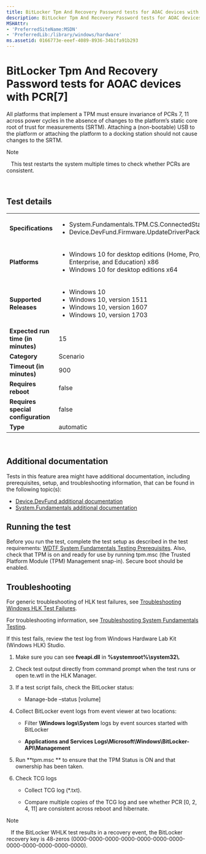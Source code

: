 ```yaml
---
title: BitLocker Tpm And Recovery Password tests for AOAC devices with PCR\ 7\
description: BitLocker Tpm And Recovery Password tests for AOAC devices with PCR\ 7\
MSHAttr:
- 'PreferredSiteName:MSDN'
- 'PreferredLib:/library/windows/hardware'
ms.assetid: 0166773e-eeef-4089-8936-34b1fa91b293
---
```


# <span id="p_hlk_test.5aac52da-a57c-4a12-aaac-de878a62bb08"></span>BitLocker Tpm And Recovery Password tests for AOAC devices with PCR\[7\]


All platforms that implement a TPM must ensure invariance of PCRs 7, 11 across power cycles in the absence of changes to the platform’s static core root of trust for measurements (SRTM). Attaching a (non-bootable) USB to the platform or attaching the platform to a docking station should not cause changes to the SRTM.

>[!NOTE]
>  
This test restarts the system multiple times to check whether PCRs are consistent.

 

## <span id="Test_details"></span><span id="test_details"></span><span id="TEST_DETAILS"></span>Test details


<table>
<colgroup>
<col width="50%" />
<col width="50%" />
</colgroup>
<tbody>
<tr class="odd">
<td><strong>Specifications</strong></td>
<td><ul>
<li>System.Fundamentals.TPM.CS.ConnectedStandby</li>
<li>Device.DevFund.Firmware.UpdateDriverPackage</li>
</ul></td>
</tr>
<tr class="even">
<td><strong>Platforms</strong></td>
<td><ul>
<li>Windows 10 for desktop editions (Home, Pro, Enterprise, and Education) x86</li>
<li>Windows 10 for desktop editions x64</li>
</ul></td>
</tr>
<tr class="odd">
<td><strong>Supported Releases</strong></td>
<td><ul>
<li>Windows 10</li>
<li>Windows 10, version 1511</li>
<li>Windows 10, version 1607</li>
<li>Windows 10, version 1703</li>
</ul></td>
</tr>
<tr class="even">
<td><strong>Expected run time (in minutes)</strong></td>
<td>15</td>
</tr>
<tr class="odd">
<td><strong>Category</strong></td>
<td>Scenario</td>
</tr>
<tr class="even">
<td><strong>Timeout (in minutes)</strong></td>
<td>900</td>
</tr>
<tr class="odd">
<td><strong>Requires reboot</strong></td>
<td>false</td>
</tr>
<tr class="even">
<td><strong>Requires special configuration</strong></td>
<td>false</td>
</tr>
<tr class="odd">
<td><strong>Type</strong></td>
<td>automatic</td>
</tr>
</tbody>
</table>

 

## <span id="Additional_documentation"></span><span id="additional_documentation"></span><span id="ADDITIONAL_DOCUMENTATION"></span>Additional documentation


Tests in this feature area might have additional documentation, including prerequisites, setup, and troubleshooting information, that can be found in the following topic(s):

-   [Device.DevFund additional documentation](device-devfund-additional-documentation.md)
-   [System.Fundamentals additional documentation](system-fundamentals-additional-documentation.md)

## <span id="Running_the_test"></span><span id="running_the_test"></span><span id="RUNNING_THE_TEST"></span>Running the test


Before you run the test, complete the test setup as described in the test requirements: [WDTF System Fundamentals Testing Prerequisites](wdtf-system-fundamentals-testing-prerequisites.md). Also, check that TPM is on and ready for use by running tpm.msc (the Trusted Platform Module (TPM) Management snap-in). Secure boot should be enabled.

## <span id="Troubleshooting"></span><span id="troubleshooting"></span><span id="TROUBLESHOOTING"></span>Troubleshooting


For generic troubleshooting of HLK test failures, see [Troubleshooting Windows HLK Test Failures](..\user\troubleshooting-windows-hlk-test-failures.md).

For troubleshooting information, see [Troubleshooting System Fundamentals Testing](troubleshooting-system-fundamentals-testing.md).

If this test fails, review the test log from Windows Hardware Lab Kit (Windows HLK) Studio.

1.  Make sure you can see **fveapi.dll** in **%systemroot%\\system32\\**.

2.  Check test output directly from command prompt when the test runs or open te.wtl in the HLK Manager.

3.  If a test script fails, check the BitLocker status:

    -   Manage-bde –status \[volume\]

4.  Collect BitLocker event logs from event viewer at two locations:

    -   Filter **\\Windows logs\\System** logs by event sources started with BitLocker

    -   **Applications and Services Logs\\Microsoft\\Windows\\BitLocker-API\\Management**

5.  Run **tpm.msc ** to ensure that the TPM Status is ON and that ownership has been taken.

6.  Check TCG logs

    -   Collect TCG log (\*.txt).

    -   Compare multiple copies of the TCG log and see whether PCR \[0, 2, 4, 11\] are consistent across reboot and hibernate.

>[!NOTE]
>  
If the BitLocker WHLK test results in a recovery event, the BitLocker recovery key is 48-zeros (0000-0000-0000-0000-0000-0000-0000-0000-0000-0000-0000-0000).

 

 

 






